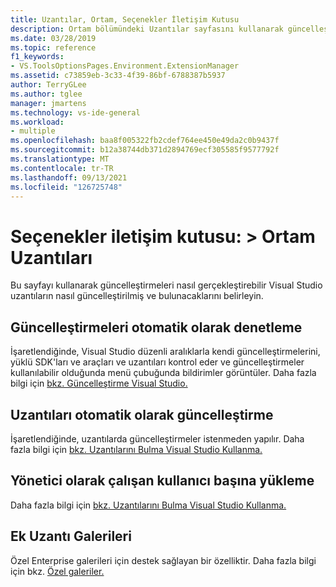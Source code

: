 ```yaml
---
title: Uzantılar, Ortam, Seçenekler İletişim Kutusu
description: Ortam bölümündeki Uzantılar sayfasını kullanarak güncelleştirmeleri nasıl gerçekleştirebilir ve Visual Studio nasıl güncelleştirilebilir ve bulunmalıdır seçeneklerini belirleyin.
ms.date: 03/28/2019
ms.topic: reference
f1_keywords:
- VS.ToolsOptionsPages.Environment.ExtensionManager
ms.assetid: c73859eb-3c33-4f39-86bf-6788387b5937
author: TerryGLee
ms.author: tglee
manager: jmartens
ms.technology: vs-ide-general
ms.workload:
- multiple
ms.openlocfilehash: baa8f005322fb2cdef764ee450e49da2c0b9437f
ms.sourcegitcommit: b12a38744db371d2894769ecf305585f9577792f
ms.translationtype: MT
ms.contentlocale: tr-TR
ms.lasthandoff: 09/13/2021
ms.locfileid: "126725748"
---
```

# <a name="options-dialog-box-environment--extensions"></a>Seçenekler iletişim kutusu: \> Ortam Uzantıları

Bu sayfayı kullanarak güncelleştirmeleri nasıl gerçekleştirebilir Visual Studio uzantıların nasıl güncelleştirilmiş ve bulunacaklarını belirleyin.

## <a name="automatically-check-for-updates"></a>Güncelleştirmeleri otomatik olarak denetleme

İşaretlendiğinde, Visual Studio düzenli aralıklarla kendi güncelleştirmelerini, yüklü SDK'ları ve araçları ve uzantıları kontrol eder ve güncelleştirmeler kullanılabilir olduğunda menü çubuğunda bildirimler görüntüler. Daha fazla bilgi için [bkz. Güncelleştirme Visual Studio.](../../install/update-visual-studio.md)

## <a name="automatically-update-extensions"></a>Uzantıları otomatik olarak güncelleştirme

İşaretlendiğinde, uzantılarda güncelleştirmeler istenmeden yapılır. Daha fazla bilgi için [bkz. Uzantılarını Bulma Visual Studio Kullanma.](../../ide/finding-and-using-visual-studio-extensions.md)

## <a name="load-per-user-extensions-when-running-as-administrator"></a>Yönetici olarak çalışan kullanıcı başına yükleme

Daha fazla bilgi için [bkz. Uzantılarını Bulma Visual Studio Kullanma.](../../ide/finding-and-using-visual-studio-extensions.md)

## <a name="additional-extension-galleries"></a>Ek Uzantı Galerileri

Özel Enterprise galerileri için destek sağlayan bir özelliktir. Daha fazla bilgi için bkz. [Özel galeriler.](../../extensibility/private-galleries.md)
